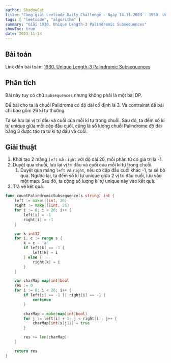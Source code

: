 ```yaml
---
author: ShadowCat
title: "Cùng giải Leetcode Daily Challenge - Ngày 14.11.2023 - 1930. Unique Length-3 Palindromic Subsequences"
tags: [ "leetcode", "algorithm" ]
summary: "Giải 1930. Unique Length-3 Palindromic Subsequences"
showToc: true
date: 2023-11-14
---
```


## Bài toán

Link đến bài toán: [1930. Unique Length-3 Palindromic Subsequences](https://leetcode.com/problems/unique-length-3-palindromic-subsequences)

## Phân tích

Bài này tuy có chữ `Subsequences` nhưng không phải là một bài DP.

Đề bài cho ta là chuỗi Palidrome có độ dài cố định là 3.
Và contrainst đề bài chỉ bao gồm 26 kí tự thường.

Ta sẽ lưu lại vị trí đầu và cuối của mỗi kí tự trong chuỗi. 
Sau đó, ta đếm số kí tự unique giữa mỗi cặp đầu cuối, cũng là số lượng chuỗi
Palindrome độ dài bằng 3 được tạo ra từ kí tự đầu và cuối.

## Giải thuật

1. Khởi tạo 2 mảng `left` và `right` với độ dài 26, mỗi phần tử có giá trị là -1.
2. Duyệt qua chuỗi, lưu lại vị trí đầu và cuối của mỗi kí tự trong chuỗi.
   1. Duyệt qua mảng `left` và `right`, nếu có cặp đầu cuối khác -1, ta sẽ bỏ qua.
       Ngược lại, ta đếm số kí tự unique giữa 2 vị trí đầu cuối, lưu vào một map.
       Sau đó, ta cộng số lượng kí tự unique này vào kết quả.
3. Trả về kết quả.

```go
func countPalindromicSubsequence(s string) int {
	left := make([]int, 26)
	right := make([]int, 26)
	for i := 0; i < 26; i++ {
		left[i] = -1
		right[i] = -1
	}

	var k int32
	for i, c := range s {
		k = c - 'a'
		if left[k] == -1 {
			left[k] = i
		} else {
			right[k] = i
		}
	}

	var charMap map[int]bool
	res := 0
	for i := 0; i < 26; i++ {
		if left[i] == -1 || right[i] == -1 {
			continue
		}

		charMap = make(map[int]bool)
		for j := left[i] + 1; j < right[i]; j++ {
			charMap[int(s[j])] = true
		}

		res += len(charMap)
	}

	return res
}
```